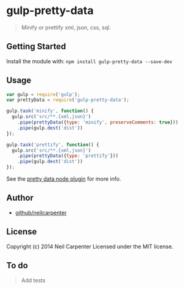 # gulp-pretty-data

> Minify or prettify xml, json, css, sql.

## Getting Started
Install the module with: `npm install gulp-pretty-data --save-dev`

## Usage

```js
var gulp = require('gulp');
var prettyData = require('gulp-pretty-data');

gulp.task('minify', function() {
  gulp.src('src/**.{xml,json}')
    .pipe(prettyData({type: 'minify', preserveComments: true}))
    .pipe(gulp.dest('dist'))
});

gulp.task('prettify', function() {
  gulp.src('src/**.{xml,json}')
    .pipe(prettyData({type: 'prettify'}))
    .pipe(gulp.dest('dist'))
});
```

See the [pretty data node plugin](https://github.com/vkiryukhin/pretty-data) for more info.

## Author
+ [github/neilcarpenter](https://github.com/neilcarpenter)

## License
Copyright (c) 2014 Neil Carpenter
Licensed under the MIT license.

## To do
> Add tests

